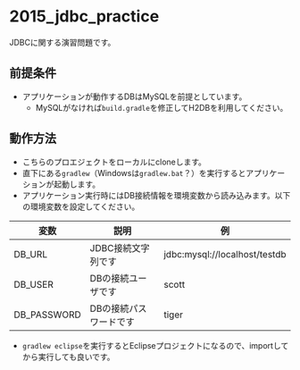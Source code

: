 # 2015_jdbc_practice
JDBCに関する演習問題です。

## 前提条件
- アプリケーションが動作するDBはMySQLを前提としています。
  - MySQLがなければ`build.gradle`を修正してH2DBを利用してください。

## 動作方法
- こちらのプロエジェクトをローカルにcloneします。
- 直下にある`gradlew`（Windowsは`gradlew.bat`？）を実行するとアプリケーションが起動します。
- アプリケーション実行時にはDB接続情報を環境変数から読み込みます。以下の環境変数を設定してください。

|変数|説明|例|
|----|---|---|
|DB_URL|JDBC接続文字列です|jdbc:mysql://localhost/testdb|
|DB_USER|DBの接続ユーザです|scott|
|DB_PASSWORD|DBの接続パスワードです|tiger|
  
- `gradlew eclipse`を実行するとEclipseプロジェクトになるので、importしてから実行しても良いです。